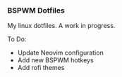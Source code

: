 ### BSPWM Dotfiles
My linux dotfiles. A work in progress.

To Do:
- Update Neovim configuration
- Add new BSPWM hotkeys
- Add rofi themes
